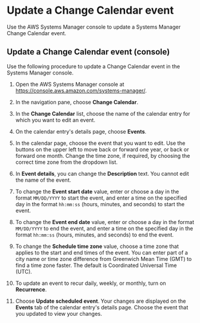 # Update a Change Calendar event<a name="change-calendar-update-event"></a>

Use the AWS Systems Manager console to update a Systems Manager Change Calendar event\.

## Update a Change Calendar event \(console\)<a name="change-calendar-update-event-console"></a>

Use the following procedure to update a Change Calendar event in the Systems Manager console\.

1. Open the AWS Systems Manager console at [https://console\.aws\.amazon\.com/systems\-manager/](https://console.aws.amazon.com/systems-manager/)\.

1. In the navigation pane, choose **Change Calendar**\.

1. In the **Change Calendar** list, choose the name of the calendar entry for which you want to edit an event\.

1. On the calendar entry's details page, choose **Events**\.

1. In the calendar page, choose the event that you want to edit\. Use the buttons on the upper left to move back or forward one year, or back or forward one month\. Change the time zone, if required, by choosing the correct time zone from the dropdown list\.

1. In **Event details**, you can change the **Description** text\. You cannot edit the name of the event\.

1. To change the **Event start date** value, enter or choose a day in the format `MM/DD/YYYY` to start the event, and enter a time on the specified day in the format `hh:mm:ss` \(hours, minutes, and seconds\) to start the event\.

1. To change the **Event end date** value, enter or choose a day in the format `MM/DD/YYYY` to end the event, and enter a time on the specified day in the format `hh:mm:ss` \(hours, minutes, and seconds\) to end the event\.

1. To change the **Schedule time zone** value, choose a time zone that applies to the start and end times of the event\. You can enter part of a city name or time zone difference from Greenwich Mean Time \(GMT\) to find a time zone faster\. The default is Coordinated Universal Time \(UTC\)\.

1. To update an event to recur daily, weekly, or monthly, turn on **Recurrence**\.

1. Choose **Update scheduled event**\. Your changes are displayed on the **Events** tab of the calendar entry's details page\. Choose the event that you updated to view your changes\.
